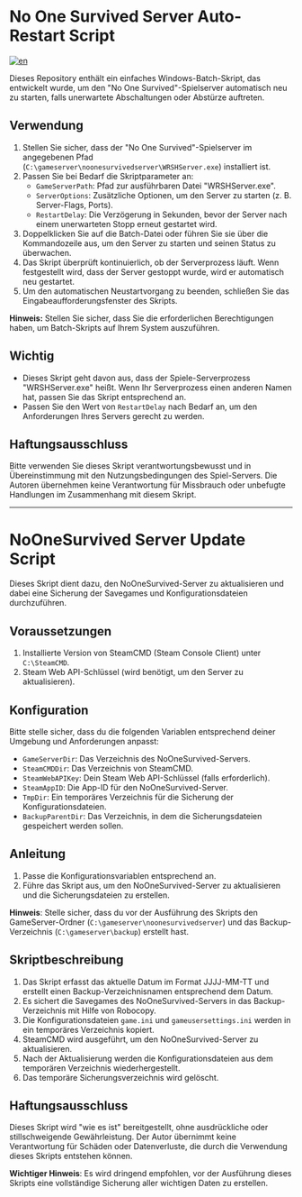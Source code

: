 # No One Survived Server Auto-Restart Script

[![en](https://img.shields.io/badge/lang-en-red)](https://github.com/SoulofSorrow/NoOneSurvived/blob/main/README.md)

Dieses Repository enthält ein einfaches Windows-Batch-Skript, das entwickelt wurde, um den "No One Survived"-Spielserver automatisch neu zu starten, falls unerwartete Abschaltungen oder Abstürze auftreten.

## Verwendung

1. Stellen Sie sicher, dass der "No One Survived"-Spielserver im angegebenen Pfad (`C:\gameserver\noonesurvivedserver\WRSHServer.exe`) installiert ist.
2. Passen Sie bei Bedarf die Skriptparameter an:
   - `GameServerPath`: Pfad zur ausführbaren Datei "WRSHServer.exe".
   - `ServerOptions`: Zusätzliche Optionen, um den Server zu starten (z. B. Server-Flags, Ports).
   - `RestartDelay`: Die Verzögerung in Sekunden, bevor der Server nach einem unerwarteten Stopp erneut gestartet wird.
3. Doppelklicken Sie auf die Batch-Datei oder führen Sie sie über die Kommandozeile aus, um den Server zu starten und seinen Status zu überwachen.
4. Das Skript überprüft kontinuierlich, ob der Serverprozess läuft. Wenn festgestellt wird, dass der Server gestoppt wurde, wird er automatisch neu gestartet.
5. Um den automatischen Neustartvorgang zu beenden, schließen Sie das Eingabeaufforderungsfenster des Skripts.

**Hinweis:** Stellen Sie sicher, dass Sie die erforderlichen Berechtigungen haben, um Batch-Skripts auf Ihrem System auszuführen.

## Wichtig

- Dieses Skript geht davon aus, dass der Spiele-Serverprozess "WRSHServer.exe" heißt. Wenn Ihr Serverprozess einen anderen Namen hat, passen Sie das Skript entsprechend an.
- Passen Sie den Wert von `RestartDelay` nach Bedarf an, um den Anforderungen Ihres Servers gerecht zu werden.

## Haftungsausschluss

Bitte verwenden Sie dieses Skript verantwortungsbewusst und in Übereinstimmung mit den Nutzungsbedingungen des Spiel-Servers. Die Autoren übernehmen keine Verantwortung für Missbrauch oder unbefugte Handlungen im Zusammenhang mit diesem Skript.

---

# NoOneSurvived Server Update Script

Dieses Skript dient dazu, den NoOneSurvived-Server zu aktualisieren und dabei eine Sicherung der Savegames und Konfigurationsdateien durchzuführen.

## Voraussetzungen

1. Installierte Version von SteamCMD (Steam Console Client) unter `C:\SteamCMD`.
2. Steam Web API-Schlüssel (wird benötigt, um den Server zu aktualisieren).

## Konfiguration

Bitte stelle sicher, dass du die folgenden Variablen entsprechend deiner Umgebung und Anforderungen anpasst:

- `GameServerDir`: Das Verzeichnis des NoOneSurvived-Servers.
- `SteamCMDDir`: Das Verzeichnis von SteamCMD.
- `SteamWebAPIKey`: Dein Steam Web API-Schlüssel (falls erforderlich).
- `SteamAppID`: Die App-ID für den NoOneSurvived-Server.
- `TmpDir`: Ein temporäres Verzeichnis für die Sicherung der Konfigurationsdateien.
- `BackupParentDir`: Das Verzeichnis, in dem die Sicherungsdateien gespeichert werden sollen.

## Anleitung

1. Passe die Konfigurationsvariablen entsprechend an.
2. Führe das Skript aus, um den NoOneSurvived-Server zu aktualisieren und die Sicherungsdateien zu erstellen.

**Hinweis**: Stelle sicher, dass du vor der Ausführung des Skripts den GameServer-Ordner (`C:\gameserver\noonesurvivedserver`) und das Backup-Verzeichnis (`C:\gameserver\backup`) erstellt hast.

## Skriptbeschreibung

1. Das Skript erfasst das aktuelle Datum im Format JJJJ-MM-TT und erstellt einen Backup-Verzeichnisnamen entsprechend dem Datum.
2. Es sichert die Savegames des NoOneSurvived-Servers in das Backup-Verzeichnis mit Hilfe von Robocopy.
3. Die Konfigurationsdateien `game.ini` und `gameusersettings.ini` werden in ein temporäres Verzeichnis kopiert.
4. SteamCMD wird ausgeführt, um den NoOneSurvived-Server zu aktualisieren.
5. Nach der Aktualisierung werden die Konfigurationsdateien aus dem temporären Verzeichnis wiederhergestellt.
6. Das temporäre Sicherungsverzeichnis wird gelöscht.

## Haftungsausschluss

Dieses Skript wird "wie es ist" bereitgestellt, ohne ausdrückliche oder stillschweigende Gewährleistung. Der Autor übernimmt keine Verantwortung für Schäden oder Datenverluste, die durch die Verwendung dieses Skripts entstehen können.

**Wichtiger Hinweis**: Es wird dringend empfohlen, vor der Ausführung dieses Skripts eine vollständige Sicherung aller wichtigen Daten zu erstellen.
